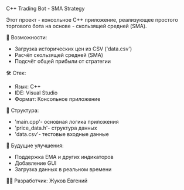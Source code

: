 C++ Trading Bot - SMA Strategy 

Этот проект - консольное С++ приложение, реализующее простого торгового бота на основе - скользящей средней (SMA).

📌 Возможности:
- Загрузка исторических цен из CSV ('data.csv')
- Расчёт скользящей средней (SMA)
- Подсчёт общей прибыли от стратегии

🛠 Стек:
- Язык: С++
- IDE: Visual Studio 
- Формат: Консольное приложение 

📂 Структура: 
- 'main.cpp'- основная логика приложения
- 'price_data.h'- структура данных
- 'data.csv'- тестовые входные данные 

📝 Будущие улучшения: 
- Поддержка EMA и других индикаторов 
- Добавление GUI 
- Загрузка данных в реальном времени 

👨‍💻 Разработчик:
Жуков Евгений 